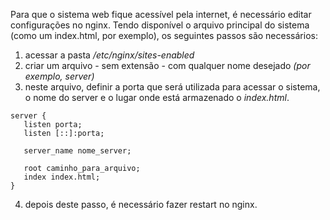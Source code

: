 Para que o sistema web fique acessível pela internet, é necessário editar configurações no nginx. Tendo disponível o arquivo principal do sistema (como um index.html, por exemplo), os seguintes passos são necessários:

1. acessar a pasta */etc/nginx/sites-enabled*
2. criar um arquivo - sem extensão - com qualquer nome desejado *(por exemplo, server)*
3. neste arquivo, definir a porta que será utilizada para acessar o sistema, o nome do server e o lugar onde está armazenado o *index.html*.

```
server {
   listen porta;
   listen [::]:porta;

   server_name nome_server;

   root caminho_para_arquivo;
   index index.html;
}
```

4. depois deste passo, é necessário fazer restart no nginx.
